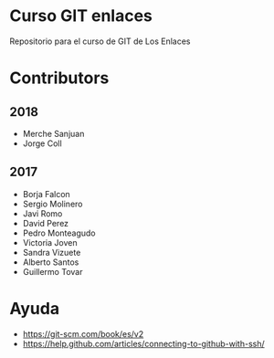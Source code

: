 # Curso GIT enlaces
Repositorio para el curso de GIT de Los Enlaces

# Contributors

## 2018
* Merche Sanjuan
* Jorge Coll

## 2017
* Borja Falcon
* Sergio Molinero
* Javi Romo
* David Perez
* Pedro Monteagudo
* Victoria Joven
* Sandra Vizuete
* Alberto Santos
* Guillermo Tovar


# Ayuda
* https://git-scm.com/book/es/v2
* https://help.github.com/articles/connecting-to-github-with-ssh/
